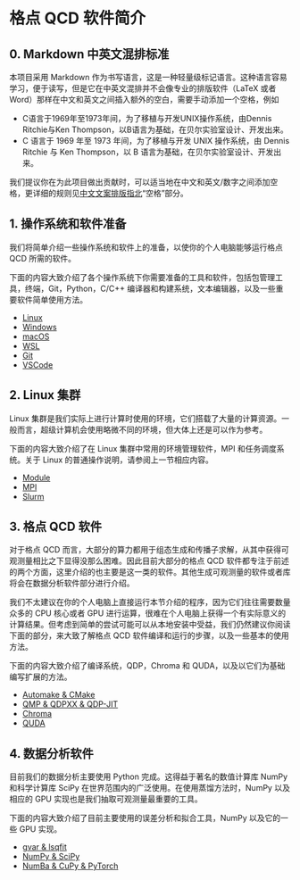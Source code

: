 # 格点 QCD 软件简介

## 0. Markdown 中英文混排标准

本项目采用 Markdown 作为书写语言，这是一种轻量级标记语言。这种语言容易学习，便于读写，但是它在中英文混排并不会像专业的排版软件（LaTeX 或者 Word）那样在中文和英文之间插入额外的空白，需要手动添加一个空格，例如

- C语言于1969年至1973年间，为了移植与开发UNIX操作系统，由Dennis Ritchie与Ken Thompson，以B语言为基础，在贝尔实验室设计、开发出来。
- C 语言于 1969 年至 1973 年间，为了移植与开发 UNIX 操作系统，由 Dennis Ritchie 与 Ken Thompson，以 B 语言为基础，在贝尔实验室设计、开发出来。

我们提议你在为此项目做出贡献时，可以适当地在中文和英文/数字之间添加空格，更详细的规则见[中文文案排版指北](https://github.com/mzlogin/chinese-copywriting-guidelines#%E7%A9%BA%E6%A0%BC)“空格”部分。

## 1. 操作系统和软件准备

我们将简单介绍一些操作系统和软件上的准备，以使你的个人电脑能够运行格点 QCD 所需的软件。

下面的内容大致介绍了各个操作系统下你需要准备的工具和软件，包括包管理工具，终端，Git，Python，C/C++ 编译器和构建系统，文本编辑器，以及一些重要软件简单使用方法。

- [Linux](./Linux.md)
- [Windows](./Windows.md)
- [macOS](./macOS.md)
- [WSL](./WSL.md)
- [Git](./Git.md)
- [VSCode](./VSCode.md)

## 2. Linux 集群

Linux 集群是我们实际上进行计算时使用的环境，它们搭载了大量的计算资源。一般而言，超级计算机会使用略微不同的环境，但大体上还是可以作为参考。

下面的内容大致介绍了在 Linux 集群中常用的环境管理软件，MPI 和任务调度系统。关于 Linux 的普通操作说明，请参阅上一节相应内容。

- [Module](./Module.md)
- [MPI](./MPI.md)
- [Slurm](./Slurm.md)

## 3. 格点 QCD 软件

对于格点 QCD 而言，大部分的算力都用于组态生成和传播子求解，从其中获得可观测量相比之下显得没那么困难。因此目前大部分的格点 QCD 软件都专注于前述的两个方面，这里介绍的也主要是这一类的软件。其他生成可观测量的软件或者库将会在数据分析软件部分进行介绍。

我们不太建议在你的个人电脑上直接运行本节介绍的程序，因为它们往往需要数量众多的 CPU 核心或者 GPU 进行运算，很难在个人电脑上获得一个有实际意义的计算结果。但考虑到简单的尝试可能可以从本地安装中受益，我们仍然建议你阅读下面的部分，来大致了解格点 QCD 软件编译和运行的步骤，以及一些基本的使用方法。

下面的内容大致介绍了编译系统，QDP，Chroma 和 QUDA，以及以它们为基础编写扩展的方法。

- [Automake & CMake](./CMake.md)
- [QMP & QDPXX & QDP-JIT](./QDP.md)
- [Chroma](./Chroma.md)
- [QUDA](./QUDA.md)

## 4. 数据分析软件

目前我们的数据分析主要使用 Python 完成。这得益于著名的数值计算库 NumPy 和科学计算库 SciPy 在世界范围内的广泛使用。在使用蒸馏方法时，NumPy 以及相应的 GPU 实现也是我们抽取可观测量最重要的工具。

下面的内容大致介绍了目前主要使用的误差分析和拟合工具，NumPy 以及它的一些 GPU 实现。

- [gvar & lsqfit](./lsqfit.md)
- [NumPy & SciPy](./NumPy.md)
- [NumBa & CuPy & PyTorch](./CuPy.md)
